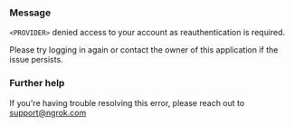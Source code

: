 
### Message
<code>&lt;PROVIDER&gt;</code> denied access to your account as reauthentication is required.

Please try logging in again or contact the owner of this application if the issue persists.

### Further help
If you're having trouble resolving this error, please reach out to [support@ngrok.com](mailto:support@ngrok.com?subject=Help%20with%20ERR_NGROK_5532)

